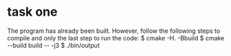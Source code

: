 # task one
The program has already been built. However, follow the following steps to compile and only the last step to run the code:
$ cmake -H. -Bbuild
$ cmake --build build -- -j3
$ ./bin/output
